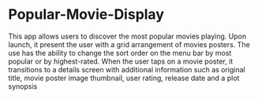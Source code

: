 # Popular-Movie-Display
This app allows users to discover the most popular movies playing. Upon launch, it present the user with a grid arrangement of movies posters. The use has the ability to change the sort order on the menu bar by most popular or by highest-rated. When the user taps on a movie poster, it transitions to a details screen with additional information such as original title, movie poster image thumbnail, user rating, release date and a plot synopsis
